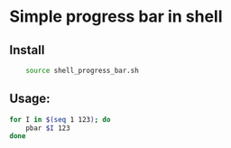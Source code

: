 # Simple progress bar in shell

## Install

```bash
    source shell_progress_bar.sh
```

## Usage:

```bash
for I in $(seq 1 123); do
    pbar $I 123
done
```
